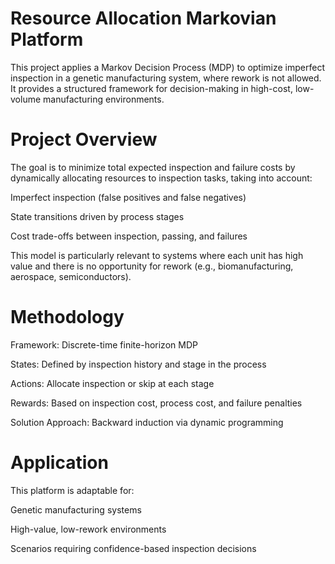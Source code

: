# Resource Allocation Markovian Platform
This project applies a Markov Decision Process (MDP) to optimize imperfect inspection in a genetic manufacturing system, where rework is not allowed. It provides a structured framework for decision-making in high-cost, low-volume manufacturing environments.

# Project Overview
The goal is to minimize total expected inspection and failure costs by dynamically allocating resources to inspection tasks, taking into account:

Imperfect inspection (false positives and false negatives)

State transitions driven by process stages

Cost trade-offs between inspection, passing, and failures

This model is particularly relevant to systems where each unit has high value and there is no opportunity for rework (e.g., biomanufacturing, aerospace, semiconductors).

# Methodology
Framework: Discrete-time finite-horizon MDP

States: Defined by inspection history and stage in the process

Actions: Allocate inspection or skip at each stage

Rewards: Based on inspection cost, process cost, and failure penalties

Solution Approach: Backward induction via dynamic programming


# Application
This platform is adaptable for:

Genetic manufacturing systems

High-value, low-rework environments

Scenarios requiring confidence-based inspection decisions
